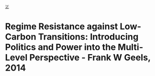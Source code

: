 [🇿](zotero://select/library/items/BDSFRJE6)


# Regime Resistance against Low-Carbon Transitions: Introducing Politics and Power into the Multi-Level Perspective - Frank W Geels, 2014

